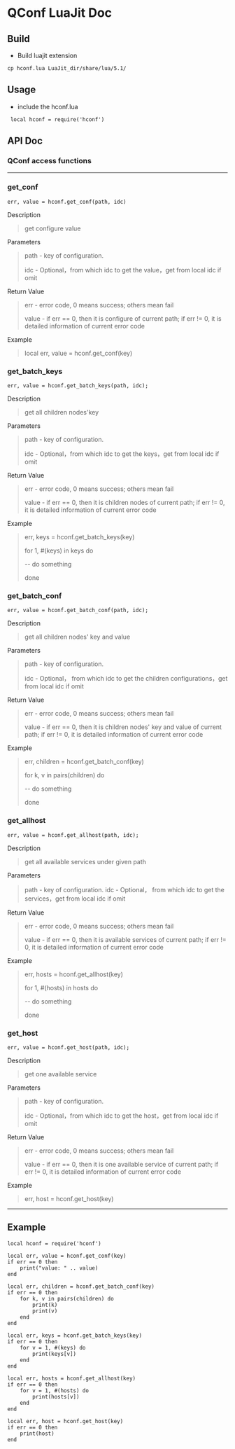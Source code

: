 QConf LuaJit Doc
=====
## Build
- Build luajit extension
``` shell
cp hconf.lua LuaJit_dir/share/lua/5.1/
```

## Usage
 - include the hconf.lua
```  luajit
 local hconf = require('hconf')
```

## API Doc


### QConf access functions 

----

### get_conf

`err, value = hconf.get_conf(path, idc)`

Description
>get configure value

Parameters
>path - key of configuration.
>
>idc - Optional，from which idc to get the value，get from local idc if  omit

Return Value
>err      - error code, 0 means success; others mean fail
>
>value  -  if err == 0, then it is configure of current path;  if err != 0, it is detailed information of current error code 
 
Example 
 >local err,  value = hconf.get_conf(key) 

### get_batch_keys

`err, value = hconf.get_batch_keys(path, idc);`

Description

>get all children nodes'key

Parameters
>path - key of configuration.
>
>idc - Optional，from which idc to get the keys，get from local idc if  omit

Return Value
>err      - error code, 0 means success; others mean fail
>
>value  -  if err == 0, then it is children nodes of current path;  if err != 0, it is detailed information of current error code 
 
Example 
 >err,  keys = hconf.get_batch_keys(key)
 >
 > for 1, #(keys) in keys  do
 > 
 >  -- do something
 >  
 > done


### get_batch_conf

`err, value = hconf.get_batch_conf(path, idc);`

Description
>get all children nodes' key and value

Parameters
>path - key of configuration.
>
>idc - Optional， from which idc to get the children configurations，get from local idc if  omit

Return Value
>err      - error code, 0 means success; others mean fail
>
>value  -  if err == 0, then it is children nodes' key and value of current path;  if err != 0, it is detailed information of current error code 
 
 Example 
 >err, children = hconf.get_batch_conf(key)
 >
 >for k, v in pairs(children) do
 >
 > -- do something
 > 
 >done

### get_allhost

`err, value = hconf.get_allhost(path, idc);`

Description
>get all available services under given path

Parameters
>path - key of configuration.
>idc - Optional， from which idc to get the services，get from local idc if  omit

Return Value
>err      - error code, 0 means success; others mean fail
>
>value  -  if err == 0, then it is available services of current path;  if err != 0, it is detailed information of current error code 
 
Example 
>err, hosts = hconf.get_allhost(key)
>
> for 1, #(hosts) in hosts  do
>
>  -- do something
>  
> done

### get_host

`err, value = hconf.get_host(path, idc);`

Description
>get one available service

Parameters
>path - key of configuration.
>
>idc - Optional，from which idc to get the host，get from local idc if  omit

Return Value
>err      - error code, 0 means success; others mean fail
>
>value  -  if err == 0, then it is one available service of current path;  if err != 0, it is detailed information of current error code 
 
Example 
>err, host = hconf.get_host(key)

---
## Example

``` luajit
local hconf = require('hconf')

local err, value = hconf.get_conf(key)
if err == 0 then
	print("value: " .. value)
end

local err, children = hconf.get_batch_conf(key)
if err == 0 then
	for k, v in pairs(children) do
		print(k)
		print(v)
	end
end

local err, keys = hconf.get_batch_keys(key)
if err == 0 then
	for v = 1, #(keys) do
		print(keys[v])
	end
end

local err, hosts = hconf.get_allhost(key)
if err == 0 then
	for v = 1, #(hosts) do
		print(hosts[v])
	end
end

local err, host = hconf.get_host(key)
if err == 0 then
	print(host)
end

```
